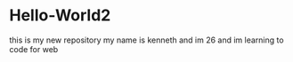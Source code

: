 # Hello-World2
this is my new repository
my name is kenneth and im 26
and im learning to code for web
